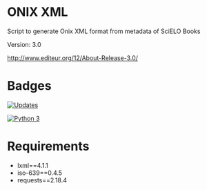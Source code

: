 # ONIX XML
Script to generate Onix XML format from metadata of SciELO Books

Version: 3.0

http://www.editeur.org/12/About-Release-3.0/

# Badges
[![Updates](https://pyup.io/repos/github/scieloorg/onix/shield.svg)](https://pyup.io/repos/github/scieloorg/onix/)

[![Python 3](https://pyup.io/repos/github/scieloorg/onix/python-3-shield.svg)](https://pyup.io/repos/github/scieloorg/onix/)


# Requirements

- lxml==4.1.1
- iso-639==0.4.5
- requests==2.18.4
